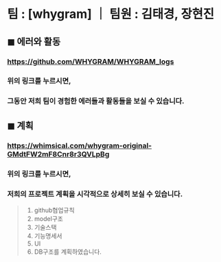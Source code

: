 # 팀 : [whygram]  ｜ 팀원 : 김태경, 장현진

## ◼ 에러와 활동
### https://github.com/WHYGRAM/WHYGRAM_logs
### 위의 링크를 누르시면, 
### 그동안 저희 팀이 경험한 에러들과 활동들을 보실 수 있습니다.




## ◼  계획
### https://whimsical.com/whygram-original-GMdtFW2mF8Cnr8r3QVLpBg
### 위의 링크를 누르시면, 
### 저희의 프로젝트 계획을 시각적으로 상세히 보실 수 있습니다.

> 1. github협업규칙
> 2. model구조
> 3. 기술스택
> 4. 기능명세서
> 5. UI
> 6. DB구조를 계획하였습니다. 
